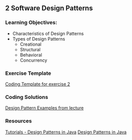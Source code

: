 ## 2 Software Design Patterns
### Learning Objectives:
- Characteristics of Design Patterns
- Types of Design Patterns
    - Creational
    - Structural
    - Behavioral
    - Concurrency

### Exercise Template
[Coding Template for exercise 2](https://github.com/leonardo1710/prog2_exercise2_starter_code)

### Coding Solutions
[Design Pattern Examples from lecture](https://github.com/leonardo1710/PRG2_DesignPatterns)

### Resources
[Tutorials - Design Patterns in Java](https://www.tutorialspoint.com/design_pattern/design_pattern_resources.htm)
[Design Patterns in Java](https://www.javatpoint.com/design-patterns-in-java)
